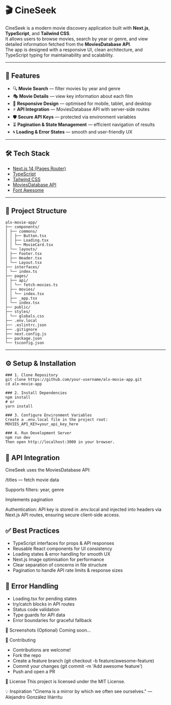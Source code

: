 # 🎬 CineSeek

CineSeek is a modern movie discovery application built with **Next.js**, **TypeScript**, and **Tailwind CSS**.  
It allows users to browse movies, search by year or genre, and view detailed information fetched from the **MoviesDatabase API**.  
The app is designed with a responsive UI, clean architecture, and TypeScript typing for maintainability and scalability.

---

## 🚀 Features
- 🔍 **Movie Search** — filter movies by year and genre
- 🎭 **Movie Details** — view key information about each film
- 📱 **Responsive Design** — optimised for mobile, tablet, and desktop
- ⚡ **API Integration** — MoviesDatabase API with server-side routes
- 🛡️ **Secure API Keys** — protected via environment variables
- ⏳ **Pagination & State Management** — efficient navigation of results
- 🌀 **Loading & Error States** — smooth and user-friendly UX

---

## 🛠️ Tech Stack
- [Next.js 14 (Pages Router)](https://nextjs.org/)
- [TypeScript](https://www.typescriptlang.org/)
- [Tailwind CSS](https://tailwindcss.com/)
- [MoviesDatabase API](https://www.themoviedb.org/documentation/api)
- [Font Awesome](https://fontawesome.com/)

---

## 📂 Project Structure
```
alx-movie-app/
├── components/
│ ├── commons/
│ │ ├── Button.tsx
│ │ ├── Loading.tsx
│ │ └── MovieCard.tsx
│ └── layouts/
│ ├── Footer.tsx
│ ├── Header.tsx
│ └── Layout.tsx
├── interfaces/
│ └── index.ts
├── pages/
│ ├── api/
│ │ └── fetch-movies.ts
│ ├── movies/
│ │ └── index.tsx
│ ├── _app.tsx
│ └── index.tsx
├── public/
├── styles/
│ └── globals.css
├── .env.local
├── .eslintrc.json
├── .gitignore
├── next.config.js
├── package.json
└── tsconfig.json
```
---

## ⚙️ Setup & Installation
```
### 1. Clone Repository
git clone https://github.com/your-username/alx-movie-app.git
cd alx-movie-app

### 2. Install Dependencies
npm install
# or
yarn install

### 3. Configure Environment Variables
Create a .env.local file in the project root:
MOVIES_API_KEY=your_api_key_here

### 4. Run Development Server
npm run dev
Then open http://localhost:3000 in your browser.
```

## 🧩 API Integration
CineSeek uses the MoviesDatabase API:

/titles — fetch movie data

Supports filters: year, genre

Implements pagination

Authentication:
API key is stored in .env.local and injected into headers via Next.js API routes, ensuring secure client-side access.

## ✅ Best Practices
- TypeScript interfaces for props & API responses
- Reusable React components for UI consistency
- Loading states & error handling for smooth UX
- Next.js Image optimisation for performance
- Clear separation of concerns in file structure
- Pagination to handle API rate limits & response sizes

## 🐞 Error Handling
- Loading.tsx for pending states
- try/catch blocks in API routes
- Status code validation
- Type guards for API data
- Error boundaries for graceful fallback

📸 Screenshots (Optional)
Coming soon...

🤝 Contributing
- Contributions are welcome!
- Fork the repo
- Create a feature branch (git checkout -b feature/awesome-feature)
- Commit your changes (git commit -m 'Add awesome feature')
- Push and open a PR

📜 License
This project is licensed under the MIT License.

💡 Inspiration
"Cinema is a mirror by which we often see ourselves." — Alejandro González Iñárritu
